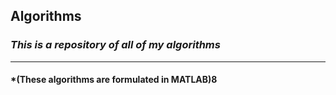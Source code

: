 ## **Algorithms**
### *This is a repository of all of my algorithms*
---
#### *(These algorithms are formulated in MATLAB)8
